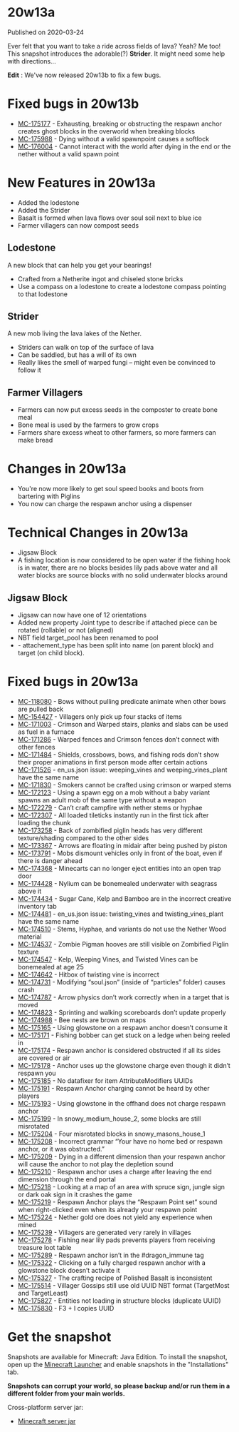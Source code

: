 # 20w13a
Published on 2020-03-24

Ever felt that you want to take a ride across fields of lava? Yeah? Me too!
This snapshot introduces the adorable(?) **Strider**. It might need some help
with directions...

**Edit** : We've now released 20w13b to fix a few bugs.

# Fixed bugs in 20w13b

  * [MC-175177](https://bugs.mojang.com/browse/MC-175177) \- Exhausting, breaking or obstructing the respawn anchor creates ghost blocks in the overworld when breaking blocks
  * [MC-175988](https://bugs.mojang.com/browse/MC-175988) \- Dying without a valid spawnpoint causes a softlock
  * [MC-176004](https://bugs.mojang.com/browse/MC-176004) \- Cannot interact with the world after dying in the end or the nether without a valid spawn point

# New Features in 20w13a  

  * Added the lodestone
  * Added the Strider
  * Basalt is formed when lava flows over soul soil next to blue ice
  * Farmer villagers can now compost seeds

## Lodestone

A new block that can help you get your bearings!

  * Crafted from a Netherite ingot and chiseled stone bricks
  * Use a compass on a lodestone to create a lodestone compass pointing to that lodestone

## Strider

A new mob living the lava lakes of the Nether.

  * Striders can walk on top of the surface of lava
  * Can be saddled, but has a will of its own
  * Really likes the smell of warped fungi – might even be convinced to follow it

## Farmer Villagers

  * Farmers can now put excess seeds in the composter to create bone meal
  * Bone meal is used by the farmers to grow crops
  * Farmers share excess wheat to other farmers, so more farmers can make bread

# Changes in 20w13a  

  * You're now more likely to get soul speed books and boots from bartering with Piglins
  * You now can charge the respawn anchor using a dispenser

# Technical Changes in 20w13a

  * Jigsaw Block
  * A fishing location is now considered to be open water if the fishing hook is in water, there are no blocks besides lily pads above water and all water blocks are source blocks with no solid underwater blocks around

## Jigsaw Block

  * Jigsaw can now have one of 12 orientations
  * Added new property Joint type to describe if attached piece can be rotated (rollable) or not (aligned)
  * NBT field target_pool has been renamed to pool
  * \- attachement_type has been split into name (on parent block) and target (on child block).

# Fixed bugs in 20w13a

  * [MC-118080](https://bugs.mojang.com/browse/MC-118080) \- Bows without pulling predicate animate when other bows are pulled back
  * [MC-154427](https://bugs.mojang.com/browse/MC-154427) \- Villagers only pick up four stacks of items
  * [MC-171003](https://bugs.mojang.com/browse/MC-171003) \- Crimson and Warped stairs, planks and slabs can be used as fuel in a furnace
  * [MC-171286](https://bugs.mojang.com/browse/MC-171286) \- Warped fences and Crimson fences don’t connect with other fences
  * [MC-171484](https://bugs.mojang.com/browse/MC-171484) \- Shields, crossbows, bows, and fishing rods don’t show their proper animations in first person mode after certain actions
  * [MC-171526](https://bugs.mojang.com/browse/MC-171526) \- en_us.json issue: weeping_vines and weeping_vines_plant have the same name
  * [MC-171830](https://bugs.mojang.com/browse/MC-171830) \- Smokers cannot be crafted using crimson or warped stems
  * [MC-172123](https://bugs.mojang.com/browse/MC-172123) \- Using a spawn egg on a mob without a baby variant spawns an adult mob of the same type without a weapon
  * [MC-172279](https://bugs.mojang.com/browse/MC-172279) \- Can’t craft campfire with nether stems or hyphae
  * [MC-172307](https://bugs.mojang.com/browse/MC-172307) \- All loaded tileticks instantly run in the first tick after loading the chunk
  * [MC-173258](https://bugs.mojang.com/browse/MC-173258) \- Back of zombified piglin heads has very different texture/shading compared to the other sides
  * [MC-173367](https://bugs.mojang.com/browse/MC-173367) \- Arrows are floating in midair after being pushed by piston
  * [MC-173791](https://bugs.mojang.com/browse/MC-173791) \- Mobs dismount vehicles only in front of the boat, even if there is danger ahead
  * [MC-174368](https://bugs.mojang.com/browse/MC-174368) \- Minecarts can no longer eject entities into an open trap door
  * [MC-174428](https://bugs.mojang.com/browse/MC-174428) \- Nylium can be bonemealed underwater with seagrass above it
  * [MC-174434](https://bugs.mojang.com/browse/MC-174434) \- Sugar Cane, Kelp and Bamboo are in the incorrect creative inventory tab
  * [MC-174481](https://bugs.mojang.com/browse/MC-174481) \- en_us.json issue: twisting_vines and twisting_vines_plant have the same name
  * [MC-174510](https://bugs.mojang.com/browse/MC-174510) \- Stems, Hyphae, and variants do not use the Nether Wood material
  * [MC-174537](https://bugs.mojang.com/browse/MC-174537) \- Zombie Pigman hooves are still visible on Zombified Piglin texture
  * [MC-174547](https://bugs.mojang.com/browse/MC-174547) \- Kelp, Weeping Vines, and Twisted Vines can be bonemealed at age 25
  * [MC-174642](https://bugs.mojang.com/browse/MC-174642) \- Hitbox of twisting vine is incorrect
  * [MC-174731](https://bugs.mojang.com/browse/MC-174731) \- Modifying “soul.json” (inside of “particles” folder) causes crash
  * [MC-174787](https://bugs.mojang.com/browse/MC-174787) \- Arrow physics don’t work correctly when in a target that is moved
  * [MC-174823](https://bugs.mojang.com/browse/MC-174823) \- Sprinting and walking scoreboards don’t update properly
  * [MC-174988](https://bugs.mojang.com/browse/MC-174988) \- Bee nests are brown on maps
  * [MC-175165](https://bugs.mojang.com/browse/MC-175165) \- Using glowstone on a respawn anchor doesn’t consume it
  * [MC-175171](https://bugs.mojang.com/browse/MC-175171) \- Fishing bobber can get stuck on a ledge when being reeled in
  * [MC-175174](https://bugs.mojang.com/browse/MC-175174) \- Respawn anchor is considered obstructed if all its sides are covered or air
  * [MC-175178](https://bugs.mojang.com/browse/MC-175178) \- Anchor uses up the glowstone charge even though it didn’t respawn you
  * [MC-175185](https://bugs.mojang.com/browse/MC-175185) \- No datafixer for item AttributeModifiers UUIDs
  * [MC-175191](https://bugs.mojang.com/browse/MC-175191) \- Respawn Anchor charging cannot be heard by other players
  * [MC-175193](https://bugs.mojang.com/browse/MC-175193) \- Using glowstone in the offhand does not charge respawn anchor
  * [MC-175199](https://bugs.mojang.com/browse/MC-175199) \- In snowy_medium_house_2, some blocks are still misrotated
  * [MC-175204](https://bugs.mojang.com/browse/MC-175204) \- Four misrotated blocks in snowy_masons_house_1
  * [MC-175208](https://bugs.mojang.com/browse/MC-175208) \- Incorrect grammar “Your have no home bed or respawn anchor, or it was obstructed.”
  * [MC-175209](https://bugs.mojang.com/browse/MC-175209) \- Dying in a different dimension than your respawn anchor will cause the anchor to not play the depletion sound
  * [MC-175210](https://bugs.mojang.com/browse/MC-175210) \- Respawn anchor uses a charge after leaving the end dimension through the end portal
  * [MC-175218](https://bugs.mojang.com/browse/MC-175218) \- Looking at a map of an area with spruce sign, jungle sign or dark oak sign in it crashes the game
  * [MC-175219](https://bugs.mojang.com/browse/MC-175219) \- Respawn Anchor plays the “Respawn Point set” sound when right-clicked even when its already your respawn point
  * [MC-175224](https://bugs.mojang.com/browse/MC-175224) \- Nether gold ore does not yield any experience when mined
  * [MC-175239](https://bugs.mojang.com/browse/MC-175239) \- Villagers are generated very rarely in villages
  * [MC-175278](https://bugs.mojang.com/browse/MC-175278) \- Fishing near lily pads prevents players from receiving treasure loot table
  * [MC-175289](https://bugs.mojang.com/browse/MC-175289) \- Respawn anchor isn’t in the #dragon_immune tag
  * [MC-175322](https://bugs.mojang.com/browse/MC-175322) \- Clicking on a fully charged respawn anchor with a glowstone block doesn’t activate it
  * [MC-175327](https://bugs.mojang.com/browse/MC-175327) \- The crafting recipe of Polished Basalt is inconsistent
  * [MC-175514](https://bugs.mojang.com/browse/MC-175514) \- Villager Gossips still use old UUID NBT format (TargetMost and TargetLeast)
  * [MC-175827](https://bugs.mojang.com/browse/MC-175827) \- Entities not loading in structure blocks (duplicate UUID)
  * [MC-175830](https://bugs.mojang.com/browse/MC-175830) \- F3 + I copies UUID

# Get the snapshot

Snapshots are available for Minecraft: Java Edition. To install the snapshot,
open up the [Minecraft Launcher](/download.html) and enable snapshots in the
"Installations" tab.

**Snapshots can corrupt your world, so please backup and/or run them in a
different folder from your main worlds.**

Cross-platform server jar:

  * [Minecraft server jar](https://launcher.mojang.com/v1/objects/0e00cff8df2532a1ae252e773552c2fd6c68de80/server.jar)


